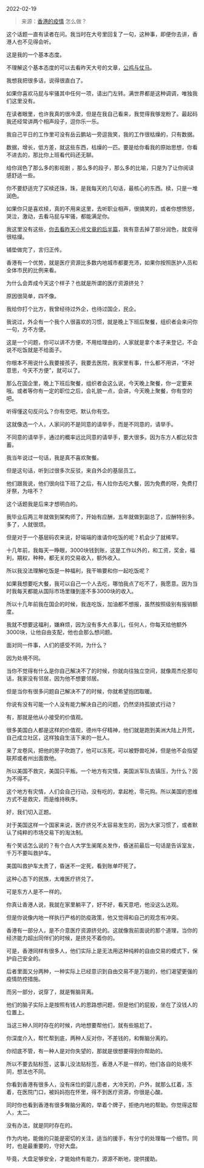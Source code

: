 2022-02-19

> 来源：[香港的疫情](http://mp.weixin.qq.com/s?__biz=MzU3NDc5Nzc0NQ==&mid=2247513187&idx=1&sn=02eb763d61bb8b7a239c06e8507811b3&chksm=fd2e16bdca599fabefd191f9789c9fd5fea7d03dc831d762f4c99d263b5aea9c87f47a1e7035&scene=27#wechat_redirect)
> 怎么做？

这个话题一直有读者在问。我当时在大号里回复了一句，这种事，即便你去讲，香港人也不见得会听。

  

这是我的一个基本态度。

  

不理解这个基本态度的可以去看昨天大号的文章，[公鸡与仗马](http://mp.weixin.qq.com/s?__biz=MzU0MjYwNDU2Mw==&mid=2247504018&idx=2&sn=37478c1630a084839d1d356a283ef462&chksm=fb1abceecc6d35f8363e7b36645b592a3a29d5ffe234abcc583d0a45d9b4cf00af13f2da77db&scene=21#wechat_redirect)。  

  

我想我把很多话，说得很直白了。  

  

如果你喜欢马屁与牢骚其中任何一项，请出门左转。满世界都是这种调调，唯独我们这里没有。

  

在读者眼里，也许我真的很冷漠，但是在我自己看来，我觉得我够宠粉了。最起码我还经常讲两个相声段子，逗你乐一乐。  

  

我自己平日的工作里可没有岳云鹏站一旁逗我笑，我的工作很枯燥的，只有数据。  

  

数据，增长，低方差，就这些东西，枯燥的一匹。要是给你看我的原始思想，你看不进去的，那比你上班看代码还无聊。

  

给你润色了那么多的影视剧 ，那么多的段子，那么多的比喻，只是为了让你阅读感舒适一些。  

  

你不要舒适完了买椟还珠，珠，是我每天的几句话，最核心的东西。椟，只是一堆润色。

  

如果你只是喜欢椟，真的不用来这里，去听职业相声，很搞笑的，或者你想愤怒，哭泣，激动，去看马屁与牢骚，都能满足你。

  

我这里没有这些，[你去看昨天小号文章的后半篇](http://mp.weixin.qq.com/s?__biz=MzU3NDc5Nzc0NQ==&mid=2247513089&idx=2&sn=713a6ea0a4dbccc81e2e082814f5baf2&chksm=fd2e16dfca599fc9b0c036166d592c7213ca883ddd32825d64d914a15ac3fcdcce510c3ead77&scene=21#wechat_redirect)，我有意去掉了部分润色，就变得很枯燥。  

  

铺垫做完了，言归正传。  

  

香港有一个优势，就是医疗资源比多数内地城市都要充沛，如果你按照医护人员和全体市民的比例来看。  

  

为什么会弄成今天这个样子？也就是所谓的医疗资源挤兑？  

  

原因很简单，四不像。

  

我给你打个比方，我曾经待过外企，也待过国企，民企。

  

我说过，外企有一个我个人很喜欢的习惯，就是晚上下班后聚餐，组织者会来问你一句，方不方便。  

  

这是一个问题，你可以讲不方便，不用给理由的，人家就是拿个本子来登记，不会说不吃饭就是不给面子。  

  

你根本不用说什么我要接孩子，我要去医院，我家里有事，什么都不用讲，“不好意思，今天不方便”，就可以了。  

  

那么在国企里，晚上下班后聚餐，组织者会这么说，今天晚上聚餐，你一定要来哦。或者等你有一定的职位之后，会礼貌一点，会讲，今天晚上聚餐，你有空的吧。  

  

听得懂这句反问么？你有空吧，默认你有空。

  

这就像选一个人，人家问的不是同意的请举手，而是不同意的，请举手。  

  

不同意的请举手，通过的概率远比同意的请举手，要大很多。因为东方人都比较含蓄。  

  

我当年说过一句话，我是真不喜欢聚餐。  

  

但是这句话，听到过很多次反驳，来自外企的基层员工。  

  

他们跟我说，他们很向往下班了之后，有人拉你去吃大餐，因为免费的呀，免费打牙祭，为啥不？  

  

这个话题我是后来才想明白的。  

  

我毕业后两三年就做到架构师了，开始有应酬，五年就做到副总了，应酬特别多。多了，人就很烦。

  

但是对于一个基层码农来说，好端端的谁请你吃饭的呢？机会少了就稀罕。

  

十几年前，我每天一睁眼，3000块钱到账，这是工作以外的，和工资，奖金，福利，期权，种种，都无关的交易收入，额外收入。

  

所以我没法理解吃饭是一种福利，我干嘛要和你一起吃饭呢？  

  

如果我想要吃大餐，我可以自己一个人去吃，哪怕我点了吃不了，我愿意。因为当时我每天都能从国际市场里赚到差不多3000块的收入。  

  

所以十几年前我在国企的时候，我连吃饭，加油都不想报，虽然按照级别有报销额度。  

  

我就不想要这福利，嫌麻烦，因为没有多大点事儿，任何人，你每天给他额外3000块，让他自由支配，他也会那么想问题。

  

面对同一件事，人们的感受不同，为什么？

  

因为处境不同。

  

当你不觉得有什么是你自己解决不了的时候，你就向往独立空间，就像周杰伦那句话，我家没有邻居，因为他不想要邻居。  

  

但是当你有很多问题自己解决不了的时候，你就希望抱团取暖。  

  

你说有没有可能一个人没有能力解决自己的问题，仍然坚持孤狼式行动？  

  

有，那就是他从小接受的价值观。

  

很多美国白人都是这样的价值观，德州牛仔精神，他们就是跑到美洲大陆上开荒，自己成立社区，这样独自生活下来的一批人。  

  

来了龙卷风，把他的房子吹跑了，他可以冻死，可以被野兽吃掉，但是他不会指望联邦或者州出面救他。  

  

所以美国不救灾，美国只平叛。一个地方有灾情，美国派军队去镇压，为什么？因为不得不。  

  

这个地方有灾情，人们会自己行动，没有吃的，拿起枪，零元购。所以美国的思维方式不是救灾，而是维持秩序。

  

好，我们切入正题。  

  

对于美国这样一个国家来说，医疗挤兑不太容易发生的，因为大家习惯了，或者默认了纯粹的市场交易下的淘汰制。  

  

有个笑话怎么说的？有个白人大学生阑尾炎发作，昏迷前最后一句话是告诉室友，千万不要叫救护车。  

  

美国叫救护车太贵了，昏迷不一定死，看到账单吓死了。

  

这种心态下的民族，太难医疗挤兑了。  

  

可是东方人是不一样的。

  

你真让香港人说，我就在家里躺平了，好不好，看天意吧，他没这么达观。  

  

但是你说像内地一样执行严格的防疫政策，他又觉得和自己的观念有冲突。  

  

香港有一部分人，是不介意医疗资源挤兑的。这就像我前面说的那个道理，当你的经济能力超出同伴们的时候，是挤兑不着你的。  

  

可是，香港同样有很多人，他们实际上是无法用这种纯粹的自由交易的模式下，保护自己安全的。  

  

后者里面又分两种，一种实际上已经意识到自由交易不是万能的，他们渴望更强的疫情防控措施。  

  

而另一部分，说穿了，就是臀脑背离。

  

他们的脑子实际上是按照有钱人的思路想问题，但是他们的屁股，坐在了没钱人的位置上。  

  

当这三种人同时存在的时候，内地想要帮他们，就有些尴尬了。  

  

你深度介入，帮忙帮到底，两种人反对你，不差钱的，和臀脑分离的。  

  

你彻底不管，有一种人是对你失望的，那就是很想要得到你帮助的。  

  

所以不要去贴标签，这事儿没法贴标签，香港人不是一样的，他们各自的处境不同，想法也不同。  

  

你看到香港有很多人，没有床位的婴儿患者，大冷天的，户外，就那么扛着，冻着，在医院门口，被妈妈抱在怀里，得不到医疗资源，你很是心酸。  

  

同时你也看到香港有很多臀脑分离的，举着个牌子，拒绝内地的帮助。你觉得这帮人，太二。  

  

没有办法，就是同时存在的。  

  

作为内地，能做的只能是密切的关注，适当的援手，有分寸的处理每一个细节。同时，也是最重要的，守好大盘。

  

毕竟，大盘足够安全，才能始终有能力，源源不断地，提供援助。

